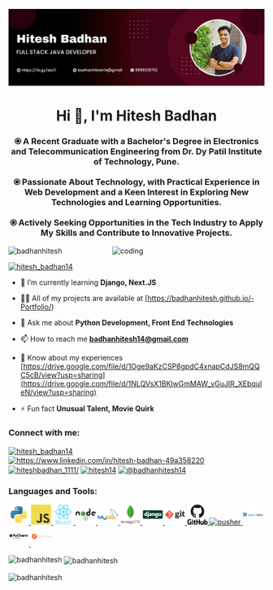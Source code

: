 ![logo](https://github.com/badhanhitesh/badhanhitesh/blob/main/Github_me.png)
<h1 align="center">Hi 👋, I'm Hitesh Badhan</h1>
<div style="text-align: center;">
    <h3> ⦿ A Recent Graduate with a Bachelor's Degree in Electronics and Telecommunication Engineering from Dr. Dy Patil Institute of Technology, Pune.<br><br> ⦿ Passionate About Technology, with Practical Experience in Web Development and a Keen Interest in Exploring New Technologies and Learning Opportunities. <br><br> ⦿ Actively Seeking Opportunities in the Tech Industry to Apply My Skills and Contribute to Innovative Projects.</h3>
</div>
<img align="right" alt="coding" width="300" src="https://camo.githubusercontent.com/4592034aa2947db1214599a3079a27a8ae0e41552bdf88736c634e3fef5360c9/68747470733a2f2f7777772e6161676e69612e636f6d2f77702d636f6e74656e742f75706c6f6164732f323032312f31322f33393939382d7765622d646576656c6f706d656e742e676966">

<p align="left"> <img src="https://komarev.com/ghpvc/?username=badhanhitesh&label=Profile%20views&color=0e75b6&style=flat" alt="badhanhitesh" /> </p>

<p align="left"> <a href="https://twitter.com/hitesh_badhan14" target="blank"><img src="https://img.shields.io/twitter/follow/hitesh_badhan14?logo=twitter&style=for-the-badge" alt="hitesh_badhan14" /></a> </p>

- 🌱 I’m currently learning **Django, Next.JS**

- 👨‍💻 All of my projects are available at [https://badhanhitesh.github.io/-Portfolio/)

- 💬 Ask me about **Python Development, Front End Technologies**

- 📫 How to reach me **badhanhitesh14@gmail.com**

- 📄 Know about my experiences [https://drive.google.com/file/d/1Oge9aKzCSP8gpdC4xnapCdJS8mQQC5cB/view?usp=sharing](https://drive.google.com/file/d/1NLQVsX1BKlwGmMAW_vGuJIR_XEbquIeN/view?usp=sharing)

- ⚡ Fun fact **Unusual Talent, Movie Quirk**

<h3 align="left">Connect with me:</h3>
<p align="left">
<a href="https://twitter.com/hitesh_badhan14" target="blank"><img align="center" src="https://raw.githubusercontent.com/rahuldkjain/github-profile-readme-generator/master/src/images/icons/Social/twitter.svg" alt="hitesh_badhan14" height="30" width="40" /></a>
<a href="https://www.linkedin.com/in/hitesh-badhan-49a358220" target="blank"><img align="center" src="https://raw.githubusercontent.com/rahuldkjain/github-profile-readme-generator/master/src/images/icons/Social/linked-in-alt.svg" alt="https://www.linkedin.com/in/hitesh-badhan-49a358220" height="30" width="40" /></a>
<a href="https://instagram.com/hiteshbadhan_1111/" target="blank"><img align="center" src="https://raw.githubusercontent.com/rahuldkjain/github-profile-readme-generator/master/src/images/icons/Social/instagram.svg" alt="hiteshbadhan_1111/" height="30" width="40" /></a>
<a href="https://www.youtube.com/c/hitesh14" target="blank"><img align="center" src="https://raw.githubusercontent.com/rahuldkjain/github-profile-readme-generator/master/src/images/icons/Social/youtube.svg" alt="hitesh14" height="30" width="40" /></a>
<a href="https://www.hackerrank.com/@badhanhitesh14" target="blank"><img align="center" src="https://raw.githubusercontent.com/rahuldkjain/github-profile-readme-generator/master/src/images/icons/Social/hackerrank.svg" alt="@badhanhitesh14" height="30" width="40" /></a>
</p>

<h3 align="left">Languages and Tools:</h3>
<p align="left"> 
    <a href="https://www.python.org" target="_blank" rel="noreferrer"> <img src="https://raw.githubusercontent.com/devicons/devicon/master/icons/python/python-original.svg" alt="python" width="40" height="40"/> </a> 
    <a href="https://developer.mozilla.org/en-US/docs/Web/JavaScript" target="_blank" rel="noreferrer"> <img src="https://raw.githubusercontent.com/devicons/devicon/master/icons/javascript/javascript-original.svg" alt="javascript" width="40" height="40"/> </a>
    <a href="https://reactjs.org/" target="_blank" rel="noreferrer"> <img src="https://raw.githubusercontent.com/devicons/devicon/master/icons/react/react-original-wordmark.svg" alt="react" width="40" height="40"/> </a>
    <a href="https://nodejs.org" target="_blank" rel="noreferrer"> <img src="https://raw.githubusercontent.com/devicons/devicon/master/icons/nodejs/nodejs-original-wordmark.svg" alt="nodejs" width="40" height="40"/> </a>
    <a href="https://www.mysql.com/" target="_blank" rel="noreferrer"> <img src="https://raw.githubusercontent.com/devicons/devicon/master/icons/mysql/mysql-original-wordmark.svg" alt="mysql" width="40" height="40"/> </a>
    <a href="https://www.mongodb.com/" target="_blank" rel="noreferrer"> <img src="https://raw.githubusercontent.com/devicons/devicon/master/icons/mongodb/mongodb-original-wordmark.svg" alt="mongodb" width="40" height="40"/> </a>
    <a href="https://www.djangoproject.com/" target="_blank" rel="noreferrer"> <img src="https://raw.githubusercontent.com/devicons/devicon/master/icons/django/django-original.svg" alt="django" width="40" height="40"/> </a>
    <a href="https://www.git-scm.com/" target="_blank" rel="noreferrer"> <img src="https://raw.githubusercontent.com/devicons/devicon/master/icons/git/git-original-wordmark.svg" alt="git" width="40" height="40"/> </a>
    <a href="https://github.com/" target="_blank" rel="noreferrer"> <img src="https://raw.githubusercontent.com/devicons/devicon/master/icons/github/github-original-wordmark.svg" alt="github" width="40" height="40"/> </a>
    <a href="https://pusher.com/" target="_blank" rel="noreferrer"> <img src="https://raw.githubusercontent.com/devicons/devicon/master/icons/pusher/pusher-original-wordmark.svg" alt="pusher" width="40" height="40"/> </a>
    <a href="https://www.jetbrains.com/idea/" target="_blank" rel="noreferrer"> <img src="https://raw.githubusercontent.com/devicons/devicon/master/icons/intellij/intellij-original-wordmark.svg" alt="intellij" width="40" height="40"/> </a>
    <a href="https://www.jetbrains.com/pycharm/" target="_blank" rel="noreferrer"> <img src="https://raw.githubusercontent.com/devicons/devicon/master/icons/pycharm/pycharm-original-wordmark.svg" alt="pycharm" width="40" height="40"/> </a>
    <a href="https://www.postman.com/" target="_blank" rel="noreferrer"> <img src="https://raw.githubusercontent.com/devicons/devicon/master/icons/postman/postman-original-wordmark.svg" alt="postman" width="40" height="40"/> </a>
</p>

<p><img align="left" src="https://github-readme-stats.vercel.app/api/top-langs?username=badhanhitesh&show_icons=true&locale=en&layout=compact" alt="badhanhitesh" /></p>

<p>&nbsp;<img align="center" src="https://github-readme-stats.vercel.app/api?username=badhanhitesh&show_icons=true&locale=en" alt="badhanhitesh" /></p>

<p><img align="center" src="https://github-readme-streak-stats.herokuapp.com/?user=badhanhitesh&" alt="badhanhitesh" /></p>
